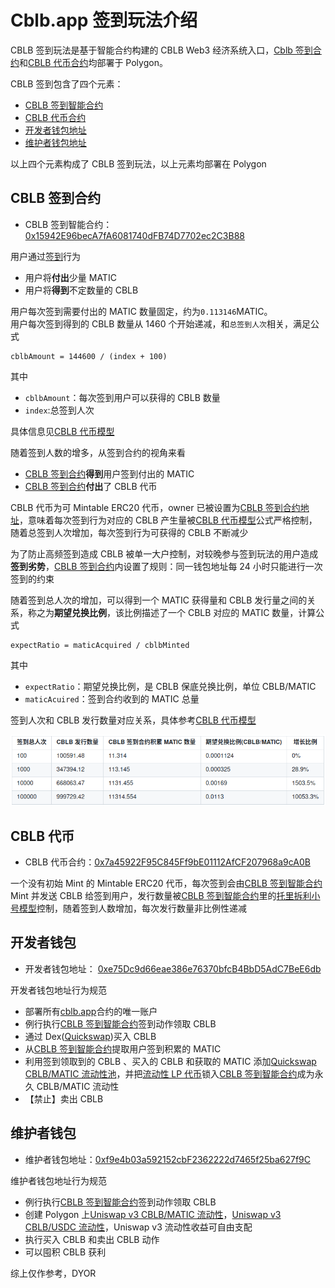 # Cblb.app 签到玩法介绍

CBLB 签到玩法是基于智能合约构建的 CBLB Web3 经济系统入口，[Cblb 签到合约](https://polygonscan.com/address/0x15942E96becA7fA6081740dFB74D7702ec2C3B88)和[CBLB 代币合约](https://polygonscan.com/token/0x7a45922F95C845Ff9bE01112AfCF207968a9cA0B)均部署于 Polygon。

CBLB 签到包含了四个元素：

- [CBLB 签到智能合约](https://polygonscan.com/address/0x15942E96becA7fA6081740dFB74D7702ec2C3B88)
- [CBLB 代币合约](https://polygonscan.com/token/0x7a45922F95C845Ff9bE01112AfCF207968a9cA0B)
- [开发者钱包地址](https://polygonscan.com/address/0xe75Dc9d66eae386e76370bfcB4BbD5AdC7BeE6db)
- [维护者钱包地址](https://polygonscan.com/address/0xf9e4b03a592152cbF2362222d7465f25ba627f9C)

以上四个元素构成了 CBLB 签到玩法，以上元素均部署在 Polygon

## CBLB 签到合约

- CBLB 签到智能合约：[0x15942E96becA7fA6081740dFB74D7702ec2C3B88](https://polygonscan.com/address/0x15942E96becA7fA6081740dFB74D7702ec2C3B88)

用户通过[签到](https://cblb.app/prologue)行为

- 用户将**付出**少量 MATIC
- 用户将**得到**不定数量的 CBLB

用户每次签到需要付出的 MATIC 数量固定，约为`0.113146`MATIC。  
用户每次签到得到的 CBLB 数量从 1460 个开始递减，和`总签到人次`相关，满足公式

```
cblbAmount = 144600 / (index + 100)
```

其中

- `cblbAmount`：每次签到用户可以获得的 CBLB 数量
- `index`:总签到人次

具体信息见[CBLB 代币模型](https://cblb.app/supervise/cblb-token-model)

随着签到人数的增多，从签到合约的视角来看

- [CBLB 签到合约](https://polygonscan.com/address/0x15942E96becA7fA6081740dFB74D7702ec2C3B88)**得到**用户签到付出的 MATIC
- [CBLB 签到合约](https://polygonscan.com/address/0x15942E96becA7fA6081740dFB74D7702ec2C3B88)**付出**了 CBLB 代币

CBLB 代币为可 Mintable ERC20 代币，owner 已被设置为[CBLB 签到合约地址](https://polygonscan.com/address/0x15942E96becA7fA6081740dFB74D7702ec2C3B88)，意味着每次签到行为对应的 CBLB 产生量被[CBLB 代币模型](https://cblb.app/supervise/cblb-token-model)公式严格控制，随着总签到人次增加，每次签到行为可获得的 CBLB 不断减少

为了防止高频签到造成 CBLB 被单一大户控制，对较晚参与签到玩法的用户造成**签到劣势**，[CBLB 签到合约](https://polygonscan.com/address/0x15942E96becA7fA6081740dFB74D7702ec2C3B88)内设置了规则：同一钱包地址每 24 小时只能进行一次签到的约束

随着签到总人次的增加，可以得到一个 MATIC 获得量和 CBLB 发行量之间的关系，称之为**期望兑换比例**，该比例描述了一个 CBLB 对应的 MATIC 数量，计算公式

```
expectRatio = maticAcquired / cblbMinted
```

其中

- `expectRatio`：期望兑换比例，是 CBLB 保底兑换比例，单位 CBLB/MATIC
- `maticAcuired`：签到合约收到的 MATIC 总量

签到人次和 CBLB 发行数量对应关系，具体参考[CBLB 代币模型](https://cblb.app/supervise/cblb-token-model)

![](https://raw.githubusercontent.com/cblb-app/cblb-articles/master/introductions/imgs/cblb-checkin-issue-amout-table.png)

## CBLB 代币

- CBLB 代币合约：[0x7a45922F95C845Ff9bE01112AfCF207968a9cA0B](https://polygonscan.com/token/0x7a45922F95C845Ff9bE01112AfCF207968a9cA0B)

一个没有初始 Mint 的 Mintable ERC20 代币，每次签到会由[CBLB 签到智能合约](https://polygonscan.com/address/0x15942E96becA7fA6081740dFB74D7702ec2C3B88)Mint 并发送 CBLB 给签到用户，发行数量被[CBLB 签到智能合约](https://polygonscan.com/address/0x15942E96becA7fA6081740dFB74D7702ec2C3B88)里的[托里拆利小号模型](https://cblb.app/supervise/cblb-token-model)控制，随着签到人数增加，每次发行数量非比例性递减

## 开发者钱包

- 开发者钱包地址： [0xe75Dc9d66eae386e76370bfcB4BbD5AdC7BeE6db](https://polygonscan.com/address/0xe75Dc9d66eae386e76370bfcB4BbD5AdC7BeE6db)

开发者钱包地址行为规范

- 部署所有[cblb.app](https://cblb.app/)合约的唯一账户
- 例行执行[CBLB 签到智能合约](https://polygonscan.com/address/0x15942E96becA7fA6081740dFB74D7702ec2C3B88)签到动作领取 CBLB
- 通过 Dex([Quickswap](https://quickswap.exchange/#/swap?inputCurrency=ETH&outputCurrency=0x7a45922F95C845Ff9bE01112AfCF207968a9cA0B))买入 CBLB
- 从[CBLB 签到智能合约](https://polygonscan.com/address/0x15942E96becA7fA6081740dFB74D7702ec2C3B88)提取用户签到积累的 MATIC
- 利用签到领取到的 CBLB 、买入的 CBLB 和获取的 MATIC 添加[Quickswap CBLB/MATIC 流动性池](https://polygonscan.com/address/0xe99d5f930048ae3006205c87d2ddafa397014012)，并把[流动性 LP 代币](https://polygonscan.com/token/0xe99d5f930048ae3006205c87d2ddafa397014012)锁入[CBLB 签到智能合约](https://polygonscan.com/address/0x15942E96becA7fA6081740dFB74D7702ec2C3B88)成为永久 CBLB/MATIC 流动性
- 【禁止】卖出 CBLB

## 维护者钱包

- 维护者钱包地址：[0xf9e4b03a592152cbF2362222d7465f25ba627f9C](https://polygonscan.com/address/0xf9e4b03a592152cbF2362222d7465f25ba627f9C)

维护者钱包地址行为规范

- 例行执行[CBLB 签到智能合约](https://polygonscan.com/address/0x15942E96becA7fA6081740dFB74D7702ec2C3B88)签到动作领取 CBLB
- 创建 Polygon 上[Uniswap v3 CBLB/MATIC 流动性](https://app.uniswap.org/#/pool/23854)，[Uniswap v3 CBLB/USDC 流动性](https://app.uniswap.org/#/pool/27318?chain=polygon)，Uniswap v3 流动性收益可自由支配
- 执行买入 CBLB 和卖出 CBLB 动作
- 可以囤积 CBLB 获利

综上仅作参考，DYOR
